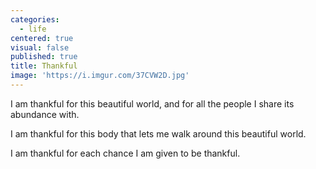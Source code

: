 ```yaml
---
categories:
  - life
centered: true
visual: false
published: true
title: Thankful
image: 'https://i.imgur.com/37CVW2D.jpg'
---
```

I am thankful 
for this beautiful world,
and for all the people
I share its abundance with.

I am thankful 
for this body
that lets me walk around 
this beautiful world.


I am thankful
for each chance I am given
to be thankful.
